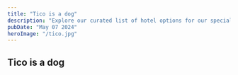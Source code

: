 ```yaml
---
title: "Tico is a dog"
description: "Explore our curated list of hotel options for our special day in Taos. Each offers unique amenities and has been carefully selected to accommodate our guests with comfort and convenience."
pubDate: "May 07 2024"
heroImage: "/tico.jpg"
---
```


## Tico is a dog
